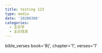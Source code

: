 ```yaml
---
title: testing 123
type: media
date: '20200308'
categories:
  - 主日学
  - 主日信息
---
```

bible_verses book='利', chapter='1', verses='1'